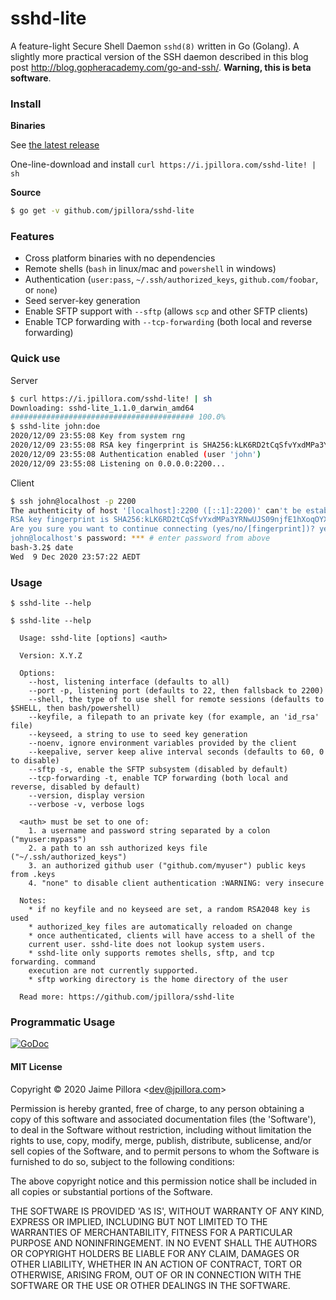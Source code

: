 # sshd-lite

A feature-light Secure Shell Daemon `sshd(8)` written in Go (Golang). A slightly more practical version of the SSH daemon described in this blog post http://blog.gopheracademy.com/go-and-ssh/. **Warning, this is beta software**.

### Install

**Binaries**

See [the latest release](https://github.com/jpillora/sshd-lite/releases/latest)

One-line-download and install `curl https://i.jpillora.com/sshd-lite! | sh`

**Source**

``` sh
$ go get -v github.com/jpillora/sshd-lite
```

### Features

* Cross platform binaries with no dependencies
* Remote shells (`bash` in linux/mac and `powershell` in windows)
* Authentication (`user:pass`, `~/.ssh/authorized_keys`, `github.com/foobar`, or `none`)
* Seed server-key generation
* Enable SFTP support with `--sftp` (allows `scp` and other SFTP clients)
* Enable TCP forwarding with `--tcp-forwarding` (both local and reverse forwarding)

### Quick use

Server

``` sh
$ curl https://i.jpillora.com/sshd-lite! | sh
Downloading: sshd-lite_1.1.0_darwin_amd64
######################################### 100.0%
$ sshd-lite john:doe
2020/12/09 23:55:08 Key from system rng
2020/12/09 23:55:08 RSA key fingerprint is SHA256:kLK6RD2tCqSfvYxdMPa3YRNwUJS09njfE1hXoqOYXG4.
2020/12/09 23:55:08 Authentication enabled (user 'john')
2020/12/09 23:55:08 Listening on 0.0.0.0:2200...
```

Client

```sh
$ ssh john@localhost -p 2200
The authenticity of host '[localhost]:2200 ([::1]:2200)' can't be established.
RSA key fingerprint is SHA256:kLK6RD2tCqSfvYxdMPa3YRNwUJS09njfE1hXoqOYXG4.
Are you sure you want to continue connecting (yes/no/[fingerprint])? yes # note fingerprint matches
john@localhost's password: *** # enter password from above
bash-3.2$ date
Wed  9 Dec 2020 23:57:22 AEDT
```

### Usage

```
$ sshd-lite --help
```

<!-- regenerate help with: go install -v github.com/jpillora/md-tmpl@latest && md-tmpl -w README.md -->
<!--tmpl,code=plain:echo "$ sshd-lite --help" && go run main.go --help 2>/dev/null | sed 's#0.0.0-src#X.Y.Z#' -->
``` plain 
$ sshd-lite --help

  Usage: sshd-lite [options] <auth>

  Version: X.Y.Z

  Options:
    --host, listening interface (defaults to all)
    --port -p, listening port (defaults to 22, then fallsback to 2200)
    --shell, the type of to use shell for remote sessions (defaults to $SHELL, then bash/powershell)
    --keyfile, a filepath to an private key (for example, an 'id_rsa' file)
    --keyseed, a string to use to seed key generation
    --noenv, ignore environment variables provided by the client
    --keepalive, server keep alive interval seconds (defaults to 60, 0 to disable)
    --sftp -s, enable the SFTP subsystem (disabled by default)
    --tcp-forwarding -t, enable TCP forwarding (both local and reverse, disabled by default)
    --version, display version
    --verbose -v, verbose logs

  <auth> must be set to one of:
    1. a username and password string separated by a colon ("myuser:mypass")
    2. a path to an ssh authorized keys file ("~/.ssh/authorized_keys")
    3. an authorized github user ("github.com/myuser") public keys from .keys
    4. "none" to disable client authentication :WARNING: very insecure

  Notes:
    * if no keyfile and no keyseed are set, a random RSA2048 key is used
    * authorized_key files are automatically reloaded on change
    * once authenticated, clients will have access to a shell of the
    current user. sshd-lite does not lookup system users.
    * sshd-lite only supports remotes shells, sftp, and tcp forwarding. command
    execution are not currently supported.
    * sftp working directory is the home directory of the user

  Read more: https://github.com/jpillora/sshd-lite

```
<!--/tmpl-->

### Programmatic Usage

[![GoDoc](https://godoc.org/github.com/jpillora/sshd-lite/server?status.svg)](https://godoc.org/github.com/jpillora/sshd-lite/server)

#### MIT License

Copyright © 2020 Jaime Pillora &lt;dev@jpillora.com&gt;

Permission is hereby granted, free of charge, to any person obtaining
a copy of this software and associated documentation files (the
'Software'), to deal in the Software without restriction, including
without limitation the rights to use, copy, modify, merge, publish,
distribute, sublicense, and/or sell copies of the Software, and to
permit persons to whom the Software is furnished to do so, subject to
the following conditions:

The above copyright notice and this permission notice shall be
included in all copies or substantial portions of the Software.

THE SOFTWARE IS PROVIDED 'AS IS', WITHOUT WARRANTY OF ANY KIND,
EXPRESS OR IMPLIED, INCLUDING BUT NOT LIMITED TO THE WARRANTIES OF
MERCHANTABILITY, FITNESS FOR A PARTICULAR PURPOSE AND NONINFRINGEMENT.
IN NO EVENT SHALL THE AUTHORS OR COPYRIGHT HOLDERS BE LIABLE FOR ANY
CLAIM, DAMAGES OR OTHER LIABILITY, WHETHER IN AN ACTION OF CONTRACT,
TORT OR OTHERWISE, ARISING FROM, OUT OF OR IN CONNECTION WITH THE
SOFTWARE OR THE USE OR OTHER DEALINGS IN THE SOFTWARE.